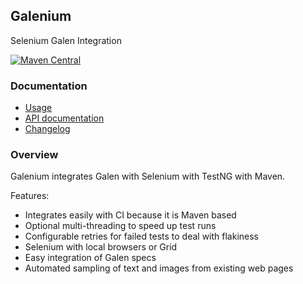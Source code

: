 ## Galenium

Selenium Galen Integration

[![Maven Central](https://maven-badges.herokuapp.com/maven-central/io.wcm.qa/io.wcm.qa.galenium.galenium/badge.svg)](https://maven-badges.herokuapp.com/maven-central/io.wcm.qa/io.wcm.qa.galenium.galenium)


### Documentation

* [Usage][usage]
* [API documentation][apidocs]
* [Changelog][changelog]


### Overview

Galenium integrates Galen with Selenium with TestNG with Maven.

Features:

* Integrates easily with CI because it is Maven based
* Optional multi-threading to speed up test runs
* Configurable retries for failed tests to deal with flakiness
* Selenium with local browsers or Grid
* Easy integration of Galen specs
* Automated sampling of text and images from existing web pages


[usage]: usage.html
[apidocs]: galenium/apidocs/
[changelog]: galenium/changes-report.html
